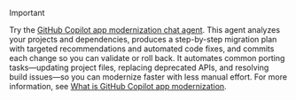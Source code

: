 > [!IMPORTANT]
> Try the [GitHub Copilot app modernization chat agent](github-copilot-app-modernization-overview.md). This agent analyzes your projects and dependencies, produces a step-by-step migration plan with targeted recommendations and automated code fixes, and commits each change so you can validate or roll back. It automates common porting tasks—updating project files, replacing deprecated APIs, and resolving build issues—so you can modernize faster with less manual effort. For more information, see [What is GitHub Copilot app modernization](github-copilot-app-modernization-overview.md).
